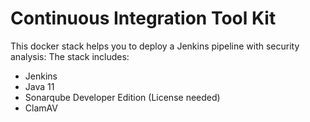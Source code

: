 # Continuous Integration Tool Kit

This docker stack helps you to deploy a Jenkins pipeline with security analysis:
The stack includes:
* Jenkins
* Java 11
* Sonarqube Developer Edition (License needed)
* ClamAV

